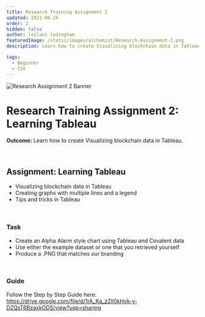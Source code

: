 ```yaml
---
title: Research Training Assignment 2
updated: 2021-06-24
order: 2
hidden: false
author: leilani ledingham
featuredImage: /static/images/alchemist/Research-Assignment-2.png
description: Learn how to create Visualizing blockchain data in Tableau.

tags: 
  - Beginner
  - CSV
---
```


![Research Assignment 2 Banner](/static/images/alchemist/Research-Assignment-2.png)

# Research Training Assignment 2: Learning Tableau

<Aside>

**Outcome:** Learn how to create Visualizing blockchain data in Tableau.
</Aside>

&nbsp;
## Assignment: Learning Tableau

- Visualizing blockchain data in Tableau
- Creating graphs with multiple lines and a legend
- Tips and tricks in Tableau



&nbsp;
### Task

- Create an Alpha Alarm style chart using Tableau and Covalent data
- Use either the example dataset or one that you retrieved yourself
- Produce a  .PNG that matches our branding



&nbsp;
### Guide
Follow the Step by Step Guide here: https://drive.google.com/file/d/1rA_Ka_zZlI0kHvk-y-DZQsT6BzaxkODS/view?usp=sharing